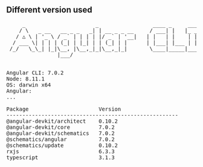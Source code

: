 ## Different version used
<pre>
     _                      _                 ____ _     ___
    / \   _ __   __ _ _   _| | __ _ _ __     / ___| |   |_ _|
   / △ \ | '_ \ / _` | | | | |/ _` | '__|   | |   | |    | |
  / ___ \| | | | (_| | |_| | | (_| | |      | |___| |___ | |
 /_/   \_\_| |_|\__, |\__,_|_|\__,_|_|       \____|_____|___|
                |___/


Angular CLI: 7.0.2
Node: 8.11.1
OS: darwin x64
Angular:
...

Package                      Version
------------------------------------------------------
@angular-devkit/architect    0.10.2
@angular-devkit/core         7.0.2
@angular-devkit/schematics   7.0.2
@schematics/angular          7.0.2
@schematics/update           0.10.2
rxjs                         6.3.3
typescript                   3.1.3
</pre>